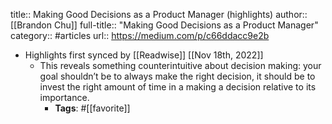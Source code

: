 title:: Making Good Decisions as a Product Manager (highlights)
author:: [[Brandon Chu]]
full-title:: "Making Good Decisions as a Product Manager"
category:: #articles
url:: https://medium.com/p/c66ddacc9e2b

- Highlights first synced by [[Readwise]] [[Nov 18th, 2022]]
	- This reveals something counterintuitive about decision making: your goal shouldn’t be to always make the right decision, it should be to invest the right amount of time in a making a decision relative to its importance.
		- **Tags**: #[[favorite]]